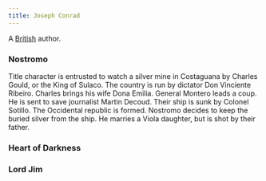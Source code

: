 ```yaml
---
title: Joseph Conrad
---
```


A [British](../index.html) author.

### Nostromo

Title character is entrusted to watch a silver mine in Costaguana by Charles Gould, or the King of Sulaco. The country is run by dictator Don Vinciente Ribeiro. Charles brings his wife Dona Emilia. General Montero leads a coup. He is sent to save journalist Martin Decoud. Their ship is sunk by Colonel Sotillo. The Occidental republic is formed. Nostromo decides to keep the buried silver from the ship. He marries a Viola daughter, but is shot by their father.

### Heart of Darkness

### Lord Jim
